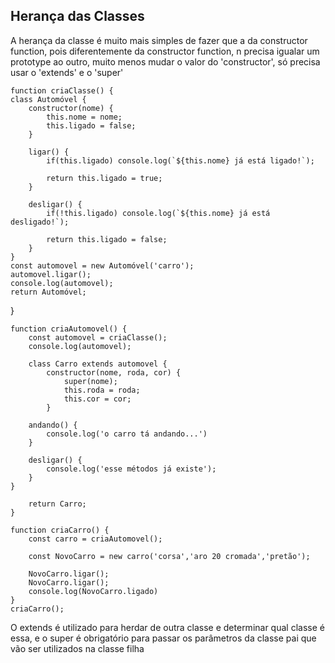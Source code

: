 ## Herança das Classes

A herança da classe é muito mais simples de fazer que a da constructor function, pois diferentemente da constructor function, n precisa igualar um prototype ao outro, muito menos mudar o valor do 'constructor', só precisa usar o 'extends' e o 'super'

    function criaClasse() {
    class Automóvel {
        constructor(nome) {
            this.nome = nome;
            this.ligado = false;
        }

        ligar() {
            if(this.ligado) console.log(`${this.nome} já está ligado!`);

            return this.ligado = true;
        }

        desligar() {
            if(!this.ligado) console.log(`${this.nome} já está desligado!`);

            return this.ligado = false;
        }
    }
    const automovel = new Automóvel('carro');
    automovel.ligar();
    console.log(automovel);
    return Automóvel;
}

    function criaAutomovel() {
        const automovel = criaClasse();
        console.log(automovel);

        class Carro extends automovel {
            constructor(nome, roda, cor) {
                super(nome);
                this.roda = roda;
                this.cor = cor;
            }

        andando() {
            console.log('o carro tá andando...')
        }

        desligar() {
            console.log('esse métodos já existe');
        }
    }

        return Carro;
    }

    function criaCarro() {
        const carro = criaAutomovel();

        const NovoCarro = new carro('corsa','aro 20 cromada','pretão');

        NovoCarro.ligar();
        NovoCarro.ligar();
        console.log(NovoCarro.ligado)
    }
    criaCarro();

O extends é utilizado para herdar de outra classe e determinar qual classe é essa, e o super é obrigatório para passar os parâmetros da classe pai que vão ser utilizados na classe filha